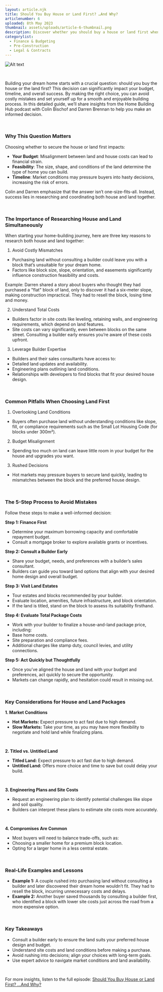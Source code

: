 ```yaml
---
layout: article.njk
title: Should You Buy House or Land First? …And Why?
articlenumber: 6
uploaded: 8th May 2023
thumbnail: assets/uploads/article-6-thumbnail.png
description: Discover whether you should buy a house or land first when building your dream home. This guide explores budgeting, site costs, and expert tips to help you make the best decision.
categorylist:
  - Finance & Budgeting
  - Pre-Construction
  - Legal & Contracts
---
```


![Alt text](/assets/uploads/article-6-thumbnail.png "title")

<br>

Building your dream home starts with a crucial question: should you buy the house or the land first? This decision can significantly impact your budget, timeline, and overall success. By making the right choice, you can avoid costly mistakes and set yourself up for a smooth and enjoyable building process. In this detailed guide, we’ll share insights from the Home Building Hub podcast with Colin Bischof and Darren Brennan to help you make an informed decision.

<br>

### Why This Question Matters
Choosing whether to secure the house or land first impacts:

- **Your Budget**: Misalignment between land and house costs can lead to financial strain.
- **Feasibility**: The size, shape, and conditions of the land determine the type of home you can build.
- **Timeline**: Market conditions may pressure buyers into hasty decisions, increasing the risk of errors.

Colin and Darren emphasize that the answer isn’t one-size-fits-all. Instead, success lies in researching and coordinating both house and land together.

<br>

### The Importance of Researching House and Land Simultaneously
When starting your home-building journey, here are three key reasons to research both house and land together:

1.  Avoid Costly Mismatches
  - Purchasing land without consulting a builder could leave you with a block that’s unsuitable for your dream home.
  - Factors like block size, slope, orientation, and easements significantly influence construction feasibility and costs.

Example: Darren shared a story about buyers who thought they had purchased a "flat" block of land, only to discover it had a six-meter slope, making construction impractical. They had to resell the block, losing time and money.

2. Understand Total Costs
  - Builders factor in site costs like leveling, retaining walls, and engineering requirements, which depend on land features.
  - Site costs can vary significantly, even between blocks on the same street. Consulting a builder early ensures you’re aware of these costs upfront.

3. Leverage Builder Expertise
  - Builders and their sales consultants have access to:
  - Detailed land updates and availability.
  - Engineering plans outlining land conditions.
  - Relationships with developers to find blocks that fit your desired house design.

<br> 

### Common Pitfalls When Choosing Land First
1. Overlooking Land Conditions
  - Buyers often purchase land without understanding conditions like slope, fill, or compliance requirements such as the Small Lot Housing Code (for blocks under 300m²).
2. Budget Misalignment
  - Spending too much on land can leave little room in your budget for the house and upgrades you want.
3. Rushed Decisions
  - Hot markets may pressure buyers to secure land quickly, leading to mismatches between the block and the preferred house design.

<br>

### The 5-Step Process to Avoid Mistakes
Follow these steps to make a well-informed decision:

**Step 1: Finance First**
  - Determine your maximum borrowing capacity and comfortable repayment budget.
  - Consult a mortgage broker to explore available grants or incentives.

**Step 2: Consult a Builder Early**
  - Share your budget, needs, and preferences with a builder’s sales consultant.
  - Builders can guide you toward land options that align with your desired home design and overall budget.

**Step 3: Visit Land Estates**
  - Tour estates and blocks recommended by your builder.
  - Evaluate location, amenities, future infrastructure, and block orientation.
  - If the land is titled, stand on the block to assess its suitability firsthand.

**Step 4: Evaluate Total Package Costs**
  - Work with your builder to finalize a house-and-land package price, including:
  - Base home costs.
  - Site preparation and compliance fees.
  - Additional charges like stamp duty, council levies, and utility connections.

**Step 5: Act Quickly but Thoughtfully**
  - Once you’ve aligned the house and land with your budget and preferences, act quickly to secure the opportunity.
  - Markets can change rapidly, and hesitation could result in missing out.


<br> 

### Key Considerations for House and Land Packages
**1. Market Conditions**
  - **Hot Markets:** Expect pressure to act fast due to high demand.
  - **Slow Markets:** Take your time, as you may have more flexibility to negotiate and hold land while finalizing plans.

<br>

**2. Titled vs. Untitled Land**
  - **Titled Land:** Expect pressure to act fast due to high demand.
  - **Untitled Land:** Offers more choice and time to save but could delay your build.

<br>

**3. Engineering Plans and Site Costs**
  - Request an engineering plan to identify potential challenges like slope and soil quality.
  - Builders can interpret these plans to estimate site costs more accurately.

<br>

**4. Compromises Are Common**
  - Most buyers will need to balance trade-offs, such as:
  - Choosing a smaller home for a premium block location.
  - Opting for a larger home in a less central estate.

<br>

### Real-Life Examples and Lessons
  - **Example 1:** A couple rushed into purchasing land without consulting a builder and later discovered their dream home wouldn’t fit. They had to resell the block, incurring unnecessary costs and delays.
  - **Example 2:** Another buyer saved thousands by consulting a builder first, who identified a block with lower site costs just across the road from a more expensive option.

<br>

### Key Takeaways
  - Consult a builder early to ensure the land suits your preferred house design and budget.
  - Understand site costs and land conditions before making a purchase.
  - Avoid rushing into decisions; align your choices with long-term goals.
  - Use expert advice to navigate market conditions and land availability.

<br>

For more insights, listen to the full episode: <a href="/posts/ep-6" id="intext-link" target="_blank">Should You Buy House or Land First? …And Why?</a>



